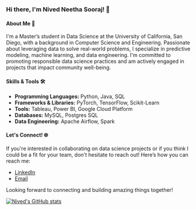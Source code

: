 ### Hi there, I'm Nived Neetha Sooraj! 👋

#### About Me 🚀
I'm a Master’s student in Data Science at the University of California, San Diego, with a background in Computer Science and Engineering. Passionate about leveraging data to solve real-world problems, I specialize in predictive modeling, machine learning, and data engineering. I'm committed to promoting responsible data science practices and am actively engaged in projects that impact community well-being.

#### Skills & Tools 🛠️
- **Programming Languages:** Python, Java, SQL
- **Frameworks & Libraries:** PyTorch, TensorFlow, Scikit-Learn
- **Tools:** Tableau, Power BI, Google Cloud Platform
- **Databases:** MySQL, Postgres SQL
- **Data Engineering:** Apache Airflow, Spark

#### Let's Connect! 🌐
If you're interested in collaborating on data science projects or if you think I could be a fit for your team, don't hesitate to reach out! Here’s how you can reach me:
- [LinkedIn](https://linkedin.com/in/nivedneethasooraj)
- [Email](mailto:nsooraj@ucsd.edu)

Looking forward to connecting and building amazing things together!

[![Nived's GitHub stats](https://github-readme-stats.vercel.app/api?username=nivedns)](https://github.com/nivedns/github-readme-stats)
